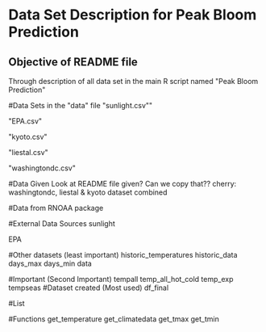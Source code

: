 # Data Set Description for Peak Bloom Prediction #

## Objective of README file ##
Through description of all data set in the main R script named "Peak Bloom Prediction"

#Data Sets in the "data" file
"sunlight.csv""

"EPA.csv"

"kyoto.csv"

"liestal.csv"

"washingtondc.csv"

#Data Given
Look at README file given? Can we copy that??
cherry: washingtondc, liestal & kyoto dataset combined

#Data from RNOAA package




#External Data Sources
sunlight


EPA


#Other datasets (least important)
historic_temperatures
historic_data
days_max
days_min
data

#Important (Second Important)
tempall
temp_all_hot_cold
temp_exp
tempseas
#Dataset created (Most used)
df_final


#List

#Functions
get_temperature
get_climatedata
get_tmax
get_tmin




